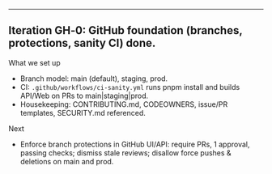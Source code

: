 ---

## Iteration GH‑0: GitHub foundation (branches, protections, sanity CI) done.

What we set up
- Branch model: main (default), staging, prod.
- CI: `.github/workflows/ci-sanity.yml` runs pnpm install and builds API/Web on PRs to main|staging|prod.
- Housekeeping: CONTRIBUTING.md, CODEOWNERS, issue/PR templates, SECURITY.md referenced.

Next
- Enforce branch protections in GitHub UI/API: require PRs, 1 approval, passing checks; dismiss stale reviews; disallow force pushes & deletions on main and prod.
